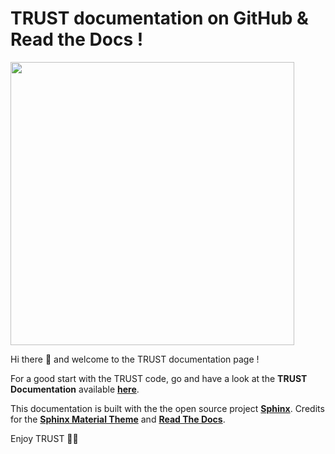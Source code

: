 # TRUST documentation on GitHub & Read the Docs !

<img src="https://github.com/cea-trust-platform/trust-code/blob/master/bin/HTML/logo_trust.gif?raw=true" style="width:12cm;">

Hi there 👋 and welcome to the TRUST documentation page !

For a good start with the TRUST code, go and have a look at the **TRUST Documentation** available **[here](https://trust-documentation.readthedocs.io/en/latest/)**.

This documentation is built with the the open source project **[Sphinx](https://github.com/sphinx-doc/sphinx/blob/master/LICENSE)**. Credits for the **[Sphinx Material Theme](https://github.com/bashtage/sphinx-material/blob/main/LICENSE.md)** and **[Read The Docs](https://about.readthedocs.com/?ref=readthedocs.com)**.

Enjoy TRUST 🍻🍻
